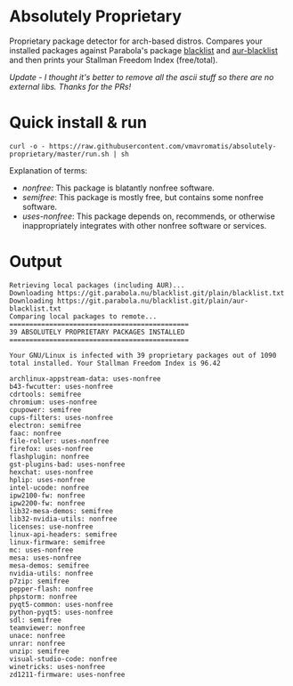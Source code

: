 # Absolutely Proprietary
Proprietary package detector for arch-based distros. Compares your installed packages against Parabola's package [blacklist](https://git.parabola.nu/blacklist.git/plain/blacklist.txt) and [aur-blacklist](https://git.parabola.nu/blacklist.git/plain/aur-blacklist.txt) and then prints your Stallman Freedom Index (free/total).

*Update - I thought it's better to remove all the ascii stuff so there are no external libs. Thanks for the PRs!*

# Quick install & run
`curl -o - https://raw.githubusercontent.com/vmavromatis/absolutely-proprietary/master/run.sh | sh`

Explanation of terms:
- *nonfree*: This package is blatantly nonfree software.
- *semifree*: This package is mostly free, but contains some nonfree software.
- *uses-nonfree*: This package depends on, recommends, or otherwise inappropriately integrates with other nonfree software or services.

# Output
```
Retrieving local packages (including AUR)...
Downloading https://git.parabola.nu/blacklist.git/plain/blacklist.txt
Downloading https://git.parabola.nu/blacklist.git/plain/aur-blacklist.txt
Comparing local packages to remote...
=============================================
39 ABSOLUTELY PROPRIETARY PACKAGES INSTALLED
=============================================

Your GNU/Linux is infected with 39 proprietary packages out of 1090 total installed. Your Stallman Freedom Index is 96.42

archlinux-appstream-data: uses-nonfree
b43-fwcutter: uses-nonfree
cdrtools: semifree
chromium: uses-nonfree
cpupower: semifree
cups-filters: uses-nonfree
electron: semifree
faac: nonfree
file-roller: uses-nonfree
firefox: uses-nonfree
flashplugin: nonfree
gst-plugins-bad: uses-nonfree
hexchat: uses-nonfree
hplip: uses-nonfree
intel-ucode: nonfree
ipw2100-fw: nonfree
ipw2200-fw: nonfree
lib32-mesa-demos: semifree
lib32-nvidia-utils: nonfree
licenses: use-nonfree
linux-api-headers: semifree
linux-firmware: semifree
mc: uses-nonfree
mesa: uses-nonfree
mesa-demos: semifree
nvidia-utils: nonfree
p7zip: semifree
pepper-flash: nonfree
phpstorm: nonfree
pyqt5-common: uses-nonfree
python-pyqt5: uses-nonfree
sdl: semifree
teamviewer: nonfree
unace: nonfree
unrar: nonfree
unzip: semifree
visual-studio-code: nonfree
winetricks: uses-nonfree
zd1211-firmware: uses-nonfree
```
